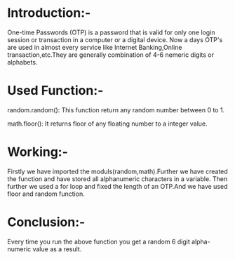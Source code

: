 # Introduction:-
One-time Passwords (OTP) is a password that is valid for only one login session or transaction in a computer or a digital device.
Now a days  OTP's are used in almost every service like Internet Banking,Online transaction,etc.They are generally combination of 
4-6 nemeric digits or alphabets.

# Used Function:- 
random.random():
This function return any random number between 0 to 1.

math.floor():
It returns floor of any floating number to a integer value.

# Working:- 
Firstly we have imported the moduls(random,math).Further we have created the function and have stored all alphanumeric characters in a variable.
Then further we used a for loop and fixed the length of an OTP.And we have used floor and random function.
# Conclusion:-
Every time you run the above function you get a random 6 digit alpha-numeric value as a result.
